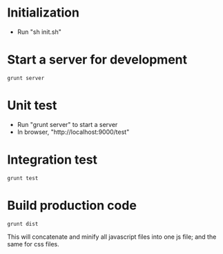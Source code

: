 # Initialization
* Run "sh init.sh"

# Start a server for development
    grunt server

# Unit test
* Run "grunt server" to start a server
* In browser, "http://localhost:9000/test"

# Integration test
    grunt test

# Build production code
    grunt dist

This will concatenate and minify all javascript files into one js file; and the same for css files.

